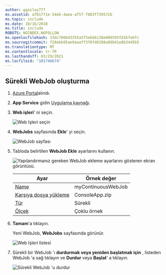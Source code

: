 ```yaml
---
author: ggailey777
ms.assetid: af01771e-54eb-4aea-af5f-f883ff39572b
ms.topic: include
ms.date: 10/16/2018
ms.title: include
ROBOTS: NOINDEX,NOFOLLOW
ms.openlocfilehash: 33dc766643355a5f5ebb6138e000595fd1bfe6fc
ms.sourcegitcommit: f28ebb95ae9aaaff3f87d8388a09b41e0b3445b5
ms.translationtype: MT
ms.contentlocale: tr-TR
ms.lasthandoff: 03/29/2021
ms.locfileid: "101746674"
---
```

## <a name="create-a-continuous-webjob"></a><a name="CreateContinuous"></a> Sürekli WebJob oluşturma

1. [Azure Portal](https://portal.azure.com)alındı.
1. **App Service** gidin <abbr title="Uygulama kaynağınız bir Web uygulaması, API uygulaması veya mobil uygulama olabilir.">Uygulama kaynağı</abbr>.
1. **Web işleri**' ni seçin.

   ![Web Işleri seçin](../media/web-sites-create-web-jobs/select-webjobs.png)

1. **WebJobs** sayfasında **Ekle**' yi seçin.

    ![WebJob sayfası](../media/web-sites-create-web-jobs/wjblade.png)

1. Tabloda belirtilen **WebJob Ekle** ayarlarını kullanın.

   ![Yapılandırmanız gereken WebJob ekleme ayarlarını gösteren ekran görüntüsü.](../media/web-sites-create-web-jobs/addwjcontinuous.png)

   | Ayar      | Örnek değer   | 
   | ------------ | ----------------- | 
   | <abbr title="App Service uygulaması içinde benzersiz olan bir ad. Bir harf veya sayı ile başlamalı ve ve dışında özel karakterler içermemelidir `-` `_` .">Name</abbr> | myContinuousWebJob | 
   | <abbr title=" Yürütülebilir dosyayı veya betik dosyanızı içeren bir *. zip* dosyası ve program veya betiği çalıştırmak için gereken destekleyici dosyalar.">Karşıya dosya yükleme</abbr> | ConsoleApp.zip |
   | <abbr title="Türler arasında sürekli, tetiklenen.">Tür</abbr> | Sürekli | 
   | <abbr title="Yalnızca sürekli WebJobs için kullanılabilir. Programın veya betiğin tüm örneklerde mı yoksa yalnızca bir örnek üzerinde mi çalışacağını belirler. Birden çok örnek üzerinde çalıştırma seçeneği ücretsiz veya paylaşılan fiyatlandırma katmanlarına uygulanmaz.">Ölçek</abbr> | Çoklu örnek | 

1. **Tamam**'a tıklayın.

    Yeni WebJob, **WebJobs** sayfasında görünür.

    ![Web Işleri listesi](../media/web-sites-create-web-jobs/listallwebjobs.png)

1. Sürekli bir WebJob 'ı **durdurmak veya yeniden başlatmak için** , listeden WebJob 'a sağ tıklayın ve **Durdur** veya **Başlat**' a tıklayın.

   ![Sürekli WebJob 'u durdur](../media/web-sites-create-web-jobs/continuousstop.png)
